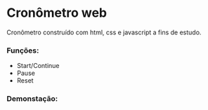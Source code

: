 # Cronômetro web

Cronômetro construído com html, css e javascript a fins de estudo.



### Funções:

* Start/Continue
* Pause
* Reset



### Demonstação:



